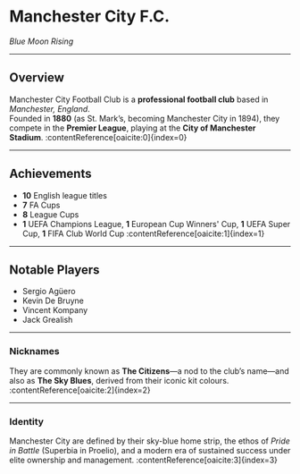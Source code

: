 # Manchester City F.C.

*Blue Moon Rising*

---

## Overview
Manchester City Football Club is a **professional football club** based in *Manchester, England*.  
Founded in **1880** (as St. Mark’s, becoming Manchester City in 1894), they compete in the **Premier League**, playing at the **City of Manchester Stadium**. :contentReference[oaicite:0]{index=0}

---

## Achievements
- **10** English league titles  
- **7** FA Cups  
- **8** League Cups  
- **1** UEFA Champions League, **1** European Cup Winners' Cup, **1** UEFA Super Cup, **1** FIFA Club World Cup :contentReference[oaicite:1]{index=1}

---

## Notable Players
- Sergio Agüero  
- Kevin De Bruyne  
- Vincent Kompany  
- Jack Grealish

---

### Nicknames
They are commonly known as **The Citizens**—a nod to the club’s name—and also as **The Sky Blues**, derived from their iconic kit colours. :contentReference[oaicite:2]{index=2}

---

### Identity
Manchester City are defined by their sky-blue home strip, the ethos of *Pride in Battle* (Superbia in Proelio), and a modern era of sustained success under elite ownership and management. :contentReference[oaicite:3]{index=3}